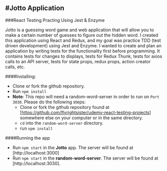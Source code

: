 #Jotto Application 
---
###React Testing Practing Using Jest & Enzyme

Jotto is a guessing word game and web application that will allow you to make a certain number of guesses to figure out the hidden word. I created this application using React and Redux, and my goal was practice TDD (test driven development) using Jest and Enzyme. I wanted to create and plan an application by writing tests for the functionality first before programming. It contains tests for changes to displays, tests for Redux Thunk, tests for axios calls to an API server, tests for state props, redux props, action creator calls, etc.

####Installing: 
- Clone or fork the github repository. 
- Run `npm install`
- **Note**: This repo will need a random-word-server in order to run on `Port 3030`. Please do the following steps: 
  - Clone or fork the github repository found at [https://github.com/flyrightsister/udemy-react-testing-projects] somewhere else on your computer or in the same directory. 
  - `cd` into the `random-word-server` directory. 
  - run `npm install`

####Running the app
- Run `npm start` in the **Jotto** app. The server will be found at [http://localhost:3000]
- Run `npm start` in the **random-word-server**. The server will be found at [http://localhost:3030]. 


